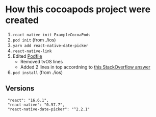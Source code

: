
# How this cocoapods project were created

1. `react native init ExampleCocoaPods`
2. `pod init` (from ./ios)
3. `yarn add react-native-date-picker`
4. `react-native-link`
5.  Edited [Podfile](./ios/Podfile)
    - Removed tvOS lines
    - Added 2 lines in top accordning to [this StackOverflow answer](https://stackoverflow.com/questions/50805753/duplicate-module-name-react-native#51372213)
6. `pod install` (from ./ios)

## Versions

` "react": "16.6.1",` <br>
` "react-native": "0.57.7",`<br>
` "react-native-date-picker": "^2.2.1"`<br>
